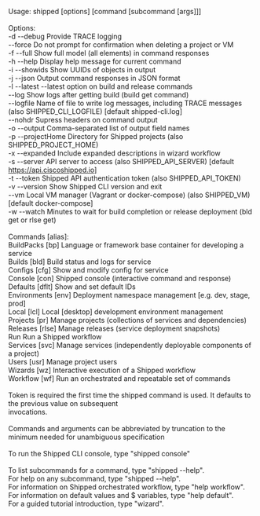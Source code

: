 Usage: shipped [options] [command [subcommand [args]]]<br><br>Options:<br>  -d  --debug        Provide TRACE logging<br>      --force        Do not prompt for confirmation when deleting a project or VM<br>  -f  --full         Show full model (all elements) in command responses<br>  -h  --help         Display help message for current command<br>  -i  --showids      Show UUIDs of objects in output<br>  -j  --json         Output command responses in JSON format<br>  -l  --latest       --latest option on build and release commands<br>      --log          Show logs after getting build (build get command)<br>      --logfile      Name of file to write log messages, including TRACE messages (also SHIPPED_CLI_LOGFILE) [default shipped-cli.log]<br>      --nohdr        Supress headers on command output<br>  -o  --output       Comma-separated list of output field names<br>  -p  --projectHome  Directory for Shipped projects (also SHIPPED_PROJECT_HOME)<br>  -x  --expanded     Include expanded descriptions in wizard workflow<br>  -s  --server       API server to access (also SHIPPED_API_SERVER) [default https://api.ciscoshipped.io]<br>  -t  --token        Shipped API authentication token (also SHIPPED_API_TOKEN)<br>  -v  --version      Show Shipped CLI version and exit<br>      --vm           Local VM manager (Vagrant or docker-compose) (also SHIPPED_VM) [default docker-compose]<br>  -w  --watch        Minutes to wait for build completion or release deployment (bld get or rlse get)<br><br>Commands [alias]:<br>  BuildPacks    [bp]    Language or framework base container for developing a service<br>  Builds        [bld]   Build status and logs for service<br>  Configs       [cfg]   Show and modify config for service<br>  Console       [con]   Shipped console (interactive command and response)<br>  Defaults      [dflt]  Show and set default IDs<br>  Environments  [env]   Deployment namespace management [e.g. dev, stage, prod]<br>  Local         [lcl]   Local [desktop] development environment management<br>  Projects      [pr]    Manage projects (collections of services and dependencies)<br>  Releases      [rlse]  Manage releases (service deployment snapshots)<br>  Run                   Run a Shipped workflow<br>  Services      [svc]   Manage services (independently deployable components of a project)<br>  Users         [usr]   Manage project users<br>  Wizards       [wz]    Interactive execution of a Shipped workflow<br>  Workflow      [wf]    Run an orchestrated and repeatable set of commands<br><br>Token is required the first time the shipped command is used.  It defaults to the previous value on subsequent<br>invocations.<br><br>Commands and arguments can be abbreviated by truncation to the minimum needed for unambiguous specification<br><br>To run the Shipped CLI console, type "shipped console"<br><br>To list subcommands for a command, type "shipped <command> --help".<br>For help on any subcommand, type "shipped <command> <subcommand> --help".<br>For information on Shipped orchestrated workflow, type "help workflow".<br>For information on default values and $ variables, type "help default".<br>For a guided tutorial introduction, type "wizard".<br>